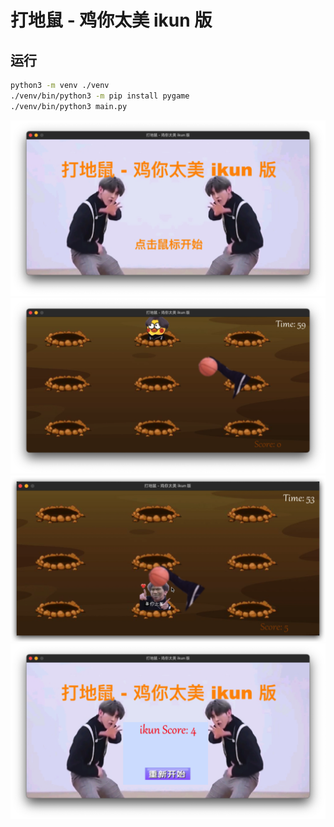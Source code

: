 # 打地鼠 - 鸡你太美 ikun 版

## 运行

```bash
python3 -m venv ./venv
./venv/bin/python3 -m pip install pygame
./venv/bin/python3 main.py
```

![start](readme_assets/start.png)
![game1](readme_assets/game1.png)
![game2](readme_assets/game2.png)
![end](readme_assets/end.png)
